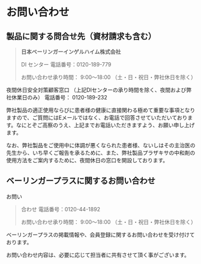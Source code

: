 # お問い合わせ

## 製品に関する問合せ先（資材請求も含む）

> **日本ベーリンガーインゲルハイム株式会社** 
>   
> DI センター 電話番号：0120-189-779   
> 
> お問い合わせ承り時間：
> 9:00～18:00 （土・日・祝日・弊社休日を除く）

夜間休日安全対策顧客窓口
（上記DIセンターの承り時間を除く、夜間および弊社休業日のみ）
電話番号： 0120-189-232

弊社製品の適正使用ならびに患者様の健康に直接関わる極めて重要な事項となりますので、ご質問にはEメールではなく、お電話で回答させていただいております。なにとぞご高察のうえ、上記までお電話いただきますよう、お願い申し上げます。

なお、弊社製品をご使用中に体調が悪くなられた患者様、ないしはその主治医の先生から、いち早くご報告を承るために、また、弊社製品プラザキサの中和剤の使用方法をご案内するために、夜間休日の窓口を開設しております。

## ベーリンガープラスに関するお問い合わせ

お問い

> 合わせ 
電話番号：0120-44-1892 
> 
> お問い合わせ承り時間： 
> 9:00～18:00 （土・日・祝日・弊社休日を除く）

ベーリンガープラスの掲載情報や、会員登録に関するお問い合わせを受け付けております。

お問い合わせ内容は、必要に応じて担当者に共有させて頂く事がございます。
<!--stackedit_data:
eyJoaXN0b3J5IjpbLTk1NDY2NTc4M119
-->